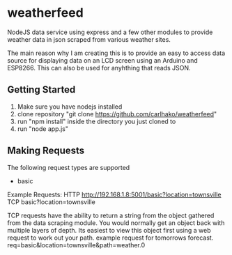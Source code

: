 weatherfeed
===========

NodeJS data service using express and a few other modules to provide weather data in json scraped from various weather sites.

The main reason why I am creating this is to provide an easy to access data source for displaying data on an LCD screen using an Arduino and ESP8266. This can also be used for anyhthing that reads JSON.

Getting Started
---------------
1. Make sure you have nodejs installed 
2. clone repository "git clone https://github.com/carlhako/weatherfeed"
3. run "npm install" inside the directory you just cloned to
4. run "node app.js" 

Making Requests
---------------
The following request types are supported
 - basic

Example Requests:
HTTP
http://192.168.1.8:5001/basic?location=townsville
TCP
basic?location=townsville

TCP requests have the ability to return a string from the object gathered from the data scraping module. You would normally get an object back with multiple layers of depth. Its easiest to view this object first using a web request to work out your path.
example request for tomorrows forecast.
req=basic&location=townsville&path=weather.0

